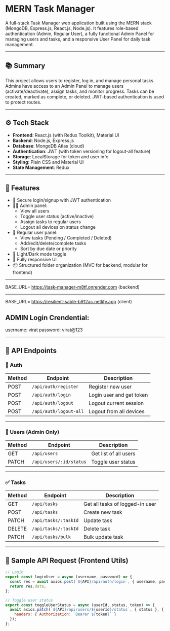 # MERN Task Manager

A full-stack Task Manager web application built using the MERN stack (MongoDB, Express.js, React.js, Node.js). It features role-based authentication (Admin, Regular User), a fully functional Admin Panel for managing users and tasks, and a responsive User Panel for daily task management.

---

## 📚 Summary

This project allows users to register, log in, and manage personal tasks. Admins have access to an Admin Panel to manage users (activate/deactivate), assign tasks, and monitor progress. Tasks can be created, marked as complete, or deleted. JWT-based authentication is used to protect routes.

---

## ⚙️ Tech Stack

- **Frontend**: React.js (with Redux Toolkit), Material UI
- **Backend**: Node.js, Express.js
- **Database**: MongoDB Atlas (cloud)
- **Authentication**: JWT (with token versioning for logout-all feature)
- **Storage**: LocalStorage for token and user info
- **Styling**: Plain CSS and Material UI
- **State Management**: Redux

---

## 🚀 Features

- 🔐 Secure login/signup with JWT authentication
- 🧑‍💼 Admin panel:
  - View all users
  - Toggle user status (active/inactive)
  - Assign tasks to regular users
  - Logout all devices on status change
- 👤 Regular user panel:
  - View tasks (Pending / Completed / Deleted)
  - Add/edit/delete/complete tasks
  - Sort by due date or priority
- 🌙 Light/Dark mode toggle
- 📱 Fully responsive UI
- 📦 Structured folder organization (MVC for backend, modular for frontend)

----

BASE_URL= https://task-manager-m8tf.onrender.com (backend)

----
BASE_URL= https://resilient-sable-b912ac.netlify.app (client)

## ADMIN Login Crendential:
username: virat
password: virat@123

----
## 📡 API Endpoints

### 🔑 Auth

| Method | Endpoint         | Description          |
|--------|------------------|----------------------|
| POST   | `/api/auth/register` | Register new user   |
| POST   | `/api/auth/login`    | Login user and get token |
| POST   | `/api/auth/logout`   | Logout current session |
| POST   | `/api/auth/logout-all` | Logout from all devices |

---

### 👤 Users (Admin Only)

| Method | Endpoint                      | Description                |
|--------|-------------------------------|----------------------------|
| GET    | `/api/users`                  | Get list of all users      |
| PATCH  | `/api/users/:id/status`       | Toggle user status         |

---

### ✅ Tasks

| Method | Endpoint                      | Description                  |
|--------|-------------------------------|------------------------------|
| GET    | `/api/tasks`                  | Get all tasks of logged-in user |
| POST   | `/api/tasks`                  | Create new task             |
| PATCH  | `/api/tasks/:taskId`              | Update task                 |
| DELETE | `/api/tasks/:taskId`              | Delete task                 |
| PATCH | `/api/tasks/bulk`              | Bulk update task                 |

---

## 🧪 Sample API Request (Frontend Utils)

```js
// Login
export const loginUser = async (username, password) => {
  const res = await axios.post(`${API}/api/auth/login`, { username, password });
  return res.data;
};

// Toggle user status
export const toggleUserStatus = async (userId, status, token) => {
  await axios.patch(`${API}/api/users/${userId}/status`, { status }, {
    headers: { Authorization: `Bearer ${token}` }
  });
};

